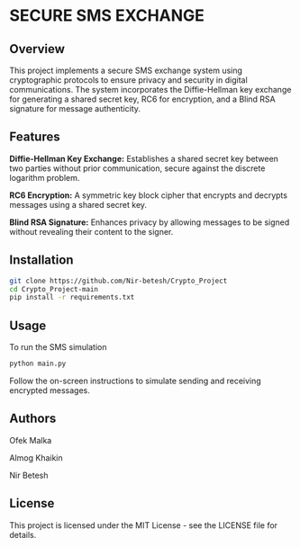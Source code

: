 # SECURE SMS EXCHANGE
## Overview
This project implements a secure SMS exchange system using cryptographic protocols to ensure privacy and security in digital communications. The system incorporates the Diffie-Hellman key exchange for generating a shared secret key, RC6 for encryption, and a Blind RSA signature for message authenticity.

## Features
**Diffie-Hellman Key Exchange:** Establishes a shared secret key between two parties without prior communication, secure against the discrete logarithm problem.

**RC6 Encryption:** A symmetric key block cipher that encrypts and decrypts messages using a shared secret key.

**Blind RSA Signature:** Enhances privacy by allowing messages to be signed without revealing their content to the signer.


## Installation
```bash
git clone https://github.com/Nir-betesh/Crypto_Project
cd Crypto_Project-main
pip install -r requirements.txt
```

## Usage
To run the SMS simulation
```bash
python main.py
```
Follow the on-screen instructions to simulate sending and receiving encrypted messages.

## Authors
Ofek Malka

Almog Khaikin

Nir Betesh

## License
This project is licensed under the MIT License - see the LICENSE file for details.
